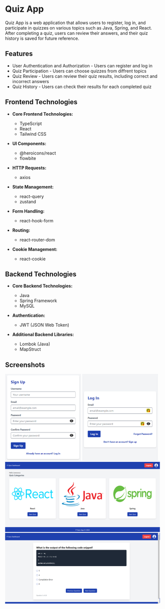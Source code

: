 # Quiz App

Quiz App is a web application that allows users to register, log in, and participate in quizzes on various topics such as Java, Spring, and React. After completing a quiz, users can review their answers, and their quiz history is saved for future reference.

## Features
- User Authentication and Authorization - Users can register and log in
- Quiz Participation - Users can choose quizzes from diffrent topics
- Quiz Review - Users can review their quiz results, including correct and incorrect answers
- Quiz History - Users can check their results for each completed quiz

## Frontend Technologies

- **Core Frontend Technologies:**
  - TypeScript
  - React
  - Tailwind CSS

- **UI Components:**
  - @heroicons/react
  - flowbite

- **HTTP Requests:**
  - axios

- **State Management:**
  - react-query
  - zustand

- **Form Handling:**
  - react-hook-form

- **Routing:**
  - react-router-dom

- **Cookie Management:**
  - react-cookie

## Backend Technologies

- **Core Backend Technologies:**
  - Java
  - Spring Framework
  - MySQL

- **Authentication:**
  - JWT (JSON Web Token)

- **Additional Backend Libraries:**
  - Lombok (Java)
  - MapStruct

 ## Screenshots
<div display="flex">
<img src="quiz-app-frontend/src/assets/screenshots/SignUpScreenshot.png" alt="SignUp Screenshot" width="49%"/>
<img src="quiz-app-frontend/src/assets/screenshots/LogInScreenshot.png" alt="LogIn Screenshot" width="49%"/>
</div>
<img src="quiz-app-frontend/src/assets/screenshots/DashboardScreenshot.png" alt="Desktop Screenshot"/>
<img src="quiz-app-frontend/src/assets/screenshots/QuizScreenshot.png" alt="Desktop Screenshot"/>
</div>
 
